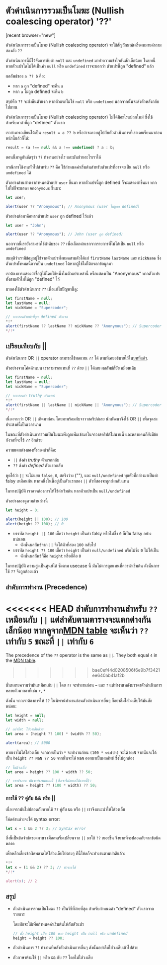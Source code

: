 # ตัวดำเนินการรวมเป็นโมฆะ (Nullish coalescing operator) '??'

[recent browser="new"]

ตัวดำเนินการรวมเป็นโมฆะ (Nullish coalescing operator) จะใช้สัญลักษณ์เครื่องหมายคำถามสองตัว `??`

ตัวดำเนินการนี้มีไว้จัดการกับค่า `null` และ `undefined` มาทำความเข้าใจกันสักเล็กน้อย ในบทนี้ หากตัวแปรใดไม่ได้เป็นค่า `null` หรือ `undefined` เราจะบอกว่า ตัวแปรนี้ถูก "defined" แล้ว

ผลลัพธ์ของ `a ?? b` คือ:
- หาก `a` ถูก "defined" จะคืน `a`
- หาก `a` ไม่ถูก defined จะคืน `b`

สรุปคือ `??` จะส่งคืนตัวแรก หากตัวแรกไม่ใช่ `null` หรือ `undefined` นอกจากนั้นจะส่งตัวหลังกลับไปแทน

ตัวดำเนินการรวมเป็นโมฆะ (Nullish coalescing operator) ไม่ได้มีอะไรแปลกใหม่ ซึ่งใช้สำหรับหาค่าที่ถูก "defined" ตัวแรก

เราสามารถเขียนได้เป็น `result = a ?? b` หรือว่าจะควบคู่ไปกับตัวดำเนินการที่เราเคยเรียนมาก่อนหน้านี้แล้วก็ได้:

```js
result = (a !== null && a !== undefined) ? a : b;
```

ตอนนี้มาดูกันชัดๆว่า `??` ทำงานอย่างไร และมันช่วยอะไรเราได้

กรณีการใช้งานทั่วไปสำหรับ `??` คือ ใช้กำหนดค่าเริ่มต้นสำหรับตัวแปรที่อาจจะเป็น `null` หรือ `undefined` ได้

ตัวอย่างด้านล่างเรากำหนดตัวแปร `user` ขึ้นมา หากตัวแปรนี้ถูก defined ก็จะแสดงค่าขึ้นมา หากไม่ใช่ก็จะแสดง `Anonymous` ขึ้นมา:

```js run
let user;

alert(user ?? "Anonymous"); // Anonymous (user ไม่ถูกก defined)
```

ตัวอย่างต่อมาคือหากตัวแปร `user` ถูก defined ไว้แล้ว

```js run
let user = "John";

alert(user ?? "Anonymous"); // John (user ถูก defined)
```

นอกจากนี้เรายังสามรถใช้ลำดับของ `??` เพื่อเลือกค่าแรกจากรายการที่ไม่ได้เป็น `null` หรือ `undefined`

สมมุติว่าเรามีข้อมูลผู้ใช้จากตัวแปรทั้งหมดสามตัวได้แก่ `firstName` `lastName` และ `nickName` ซึ่งตัวแปรทั้งหมดนี้อาจเป็น `undefined` ได้หากผู้ใช้ไม่ได้กรอกข้อมูลมา

เราต้องการแสดงว่าชื่อผู้ใช้โดยใช้หนึ่งในตัวแปรเหล่านี้ หรือแสดงเป็น "Anonymous" หากตัวแปรทั้งสามตัวไม่ได้ถูก "defined" ไว้

มาลองใช้ตัวดำเนินการ `??` เพื่อแก้ไขปัญหานี้ดู:

```js run
let firstName = null;
let lastName = null;
let nickName = "Supercoder";

// จะแสดงตัวแปรที่ถูก defined ตัวแรก
*!*
alert(firstName ?? lastName ?? nickName ?? "Anonymous"); // Supercoder
*/!*
```

## เปรียบเทียบกับ ||

ตัวดำเนินการ OR `||` operator สามารถใช้ทดแทน `??` ได้ ตามที่เคยอธิบายไว้ใน[บทที่แล้ว](info:logical-operators#or-finds-the-first-truthy-value).

ตัวอย่างจากโค้ดด้านบน เราสามารถแทนที่ `??` ด้วย `||` ได้เลย ผลลัพธ์ก็ยังเหมือนเดิม

```js run
let firstName = null;
let lastName = null;
let nickName = "Supercoder";

// จะแสดงค่า truthy ตัวแรก:
*!*
alert(firstName || lastName || nickName || "Anonymous"); // Supercoder
*/!*
```

เนื่องจากว่า OR `||` เกิดมาก่อน โดยมาพร้อมกับจาวาสคริปต์เลย นักพัฒนาจึงใช้ OR `||` เพื่อจุดสงประสงค์นี้เป็นเวลานาน

ในขณะที่ตัวดำเนินการรวมเป็นโมฆะเพิ่งถูกเพิ่มเข้ามาในจาวาสคริปต์ไม่นานนี้ และหลายคนก็ยังมีข้อกังวลที่จะใช้ `??` อีกด้วย

ความแตกต่างของทั้งสองตัวก็คือ:
- `||` ส่งค่า *truthy* ตัวแรกกลับ
- `??` ส่งค่า *defined* ตัวแรกกลับ

พูดได้ว่า `||` จะไม่แยก `false`, `0`, สตริงว่าง (""), และ `null/undefined` ทุกตัวที่กล่างมาเป็นค่า falsy เหมือนกัน หากหนึ่งในนี้อยู่เป็นตัวแรกของ `||` ตัวที่สองจะถูกส่งกลับแทน

ในทางปฎิบัติ เราอาจต้องการให้ใช้ค่าเร่ิมต้น หากตัวแปรเป็น `null/undefined`

ตัวอย่างลองดูตามด้านล่างนี้

```js run
let height = 0;

alert(height || 100); // 100
alert(height ?? 100); // 0
```

- บรรทัด `height || 100` เช็คว่า `height` เป็นค่า falsy หรือไม่ซึ่ง `0` ก็เป็น falsy อย่างแน่นอน
    - ดังนั้นผลลัพธ์จาก `||` จึงได้ตัวที่สอง `100` กลับไป
- บรรทัด `height ?? 100` เช็คว่า `height` เป็นค่า `null/undefined` หรือไม่ซึ่ง `0` ไม่ได้เป็น
    - ดังนั้นผลลัพธ์ก็คือ `height` หรือก็คือ `0`

ในทางปฎิบัติ ความสูงเป็นศูนย์ได้ ซึ่งตาม usecase นี้ มันไม่ควรถูกแทนที่ควรค่าเริ่มต้น ดังนั้นการใช้ `??` จึงถูกต้องแล้ว

## ลำดับการทำงาน (Precedence)

<<<<<<< HEAD
ลำดับการทำงานสำหรับ `??` เหมือนกับ `||` แต่ลำดับตามตารางจะแตกต่างกันเล็กน้อย หากดูจาก[MDN table](https://developer.mozilla.org/en-US/docs/Web/JavaScript/Reference/Operators/Operator_Precedence#Table) จะเห็นว่า `??` เท่ากับ `5`  ขณะที่ `||` เท่ากับ `6`
=======
The precedence of the `??` operator is the same as `||`. They both equal `4` in the [MDN table](https://developer.mozilla.org/en-US/docs/Web/JavaScript/Reference/Operators/Operator_Precedence#Table).
>>>>>>> bae0ef44d0208506f6e9b7f3421ee640ab41af2b

นั่นหมายความว่ามันเหมือนกับ `||` โดย `??` จะทำงานก่อน `=` และ `?` แต่ทำงานหลังบรรดาตัวดำเนินการหลายตัวมากอาทิ้เช่น `+`, `*`

ดังนั้น หากเราต้องการให้ `??` ในนิพจน์ทำงานก่อนตัวดำเนินการอื่นๆ ก็อย่าลืมใส่วงเล็บให้มันสักหน่อย:

```js run
let height = null;
let width = null;

// อย่าลืม: ใส่วงเล็บด้วย
let area = (height ?? 100) * (width ?? 50);

alert(area); // 5000
```

หากเราไม่ได้ใส่วงเล็บ จะกลายเป็นว่า `*` จะทำงานก่อน `(100 * width)` จะได้ `NaN` จากนั่นจะได้เป็น `height ?? NaN ?? 50` จากนั่นจะได้ `NaN` ออกมาเป็นผลลัพธ์ ซึ่งไม่ถูกต้อง

```js
// ไม่มีวงเล็บ
let area = height ?? 100 * width ?? 50;

// จากข้างบน มันจะทำงานแบบนี้ (ซึ่งเราไม่อยากได้แบบนี้):
let area = height ?? (100 * width) ?? 50;
```

### การใช้ ?? คู่กับ && หรือ ||

เนื่องจากมันไม่ปลอดภัยหากใช้ `??` คู่กับ `&&` หรือ `||` เราจึงแนะนำให้ใส่วงเล็บ

โค้ดด้านล่างจะได้ syntax error:

```js run
let x = 1 && 2 ?? 3; // Syntax error
```

สิ่งนี้เป็นข้อจำกัดของภาษา เมื่อคนเริ่มเปลี่ยนจาก `||` มาใช้ `??` เยอะขึ้น จึงยากที่จะปลอดภัยจากข้อผิดพลาด

เพื่อหลีกเลี่ยงข้อผิดพลาดให้ใส่วงเล็บไปตรงๆ ทีนี้โค้ดก็จะทำงานตามปกติแล้ว:

```js run
*!*
let x = (1 && 2) ?? 3; // ทำงานได้
*/!*

alert(x); // 2
```

## สรุป

- ตัวดำเนินการรวมเป็นโมฆะ `??` เป็นวิธีที่ง่ายที่สุด สำหรับกำหนดค่า "defined" ตัวแรกจากรายการ

    โดยมักจะใช้เพื่อกำหนดค่าเริ่มต้นให้กับตัวแปร

    ```js
    // ตั้ง height เป็น 100 หาก height เป็น null หรือ undefined
    height = height ?? 100;
    ```

- ตัวดำเนินการ `??` ทำงานทีหลังตัวดำเนินการอื่นๆ ดังนั้นอย่าลืมใส่วงเล็บเข้าไปด้วย
- ตัวภาษาห้ามใช้ `||` หรือ `&&` กับ `??` โดยไม่ใส่วงเล็บ
